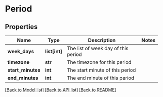 # Period

## Properties
Name | Type | Description | Notes
------------ | ------------- | ------------- | -------------
**week_days** | **list[int]** | The list of week day of this period | 
**timezone** | **str** | The timezone for this period | 
**start_minutes** | **int** | The start minute of this period | 
**end_minutes** | **int** | The end minute of this period | 

[[Back to Model list]](../README.md#documentation-for-models) [[Back to API list]](../README.md#documentation-for-api-endpoints) [[Back to README]](../README.md)


